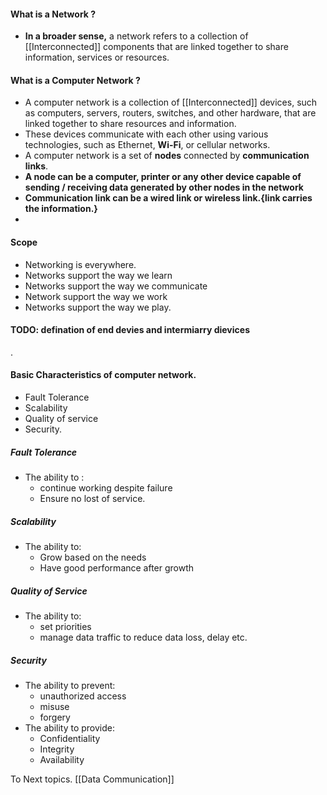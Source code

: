 #### What is a Network ?
- **In a broader sense,** a network refers to a collection of [[Interconnected]] components that are linked together to share information, services or resources.

#### What is a Computer Network ?
- A computer network is a collection of [[Interconnected]] devices, such as computers, servers, routers, switches, and other hardware, that are linked together to share resources and information.
- These devices communicate with each other using various technologies, such as Ethernet, **Wi-Fi**, or cellular networks.
- A computer network is a set of **nodes** connected by **communication links**.
- **A node can be a computer, printer or any other device capable of sending / receiving data generated by other nodes in the network**
- **Communication link can be a wired link or wireless link.{link carries the information.}**
- 
 
#### Scope
- Networking is everywhere.
- Networks support the way we learn 
- Networks support the way we communicate
- Network support the way we work
- Networks support the way we play.

#### TODO: defination of end devies and intermiarry dievices
.

#### Basic Characteristics of computer network.
- Fault Tolerance
- Scalability
- Quality of service
- Security.

##### Fault Tolerance
- The ability to :
	- continue working despite failure
	- Ensure no lost of service.
##### Scalability
- The ability to:
	- Grow based on the needs 
	- Have good performance after growth
##### Quality of Service
- The ability to:
	- set priorities
	- manage data traffic to reduce data loss, delay etc.
##### Security
- The ability to prevent:
	- unauthorized access
	- misuse
	- forgery
- The ability to provide:
	- Confidentiality
	- Integrity
	- Availability

To Next topics.
	[[Data Communication]]